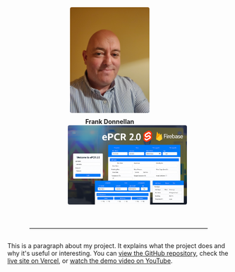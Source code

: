 <div style="text-align: center; margin-bottom: 20px;">

 
  <div style="display: inline-block; margin-right: 40px; text-align: center;">
    <img src="IMAGE1.jpg" width="180" style="border-radius: 4px;">
    <div style="margin-top: 8px; font-weight: bold;">Frank Donnellan</div>
  </div>

 
  <div style="display: inline-block; margin-left: 40px; margin-bottom: 20px;">
    <img src="epcr2.0.png" width="270" style="border-radius: 4px;">
  </div>

</div>

<hr style="width: 80%; margin: 30px auto; border-top: 1px solid #ccc;">

<div style="max-width: 700px; margin: 0 auto;">
  <p>
    This is a paragraph about my project. It explains what the project does and why it's useful or interesting.
    You can <a href="https://github.com/yourusername/yourrepo" target="_blank">view the GitHub repository</a>,
    check the <a href="https://yourproject.vercel.app" target="_blank">live site on Vercel</a>,
    or <a href="https://youtu.be/yourvideoID" target="_blank">watch the demo video on YouTube</a>.
  </p>
</div>

